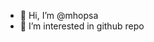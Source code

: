 - 👋 Hi, I’m @mhopsa
- 👀 I’m interested in github repo

<!---
mhopsa/mhopsa is a ✨ special ✨ repository because its `README.md` (this file) appears on your GitHub profile.
You can click the Preview link to take a look at your changes.
--->
